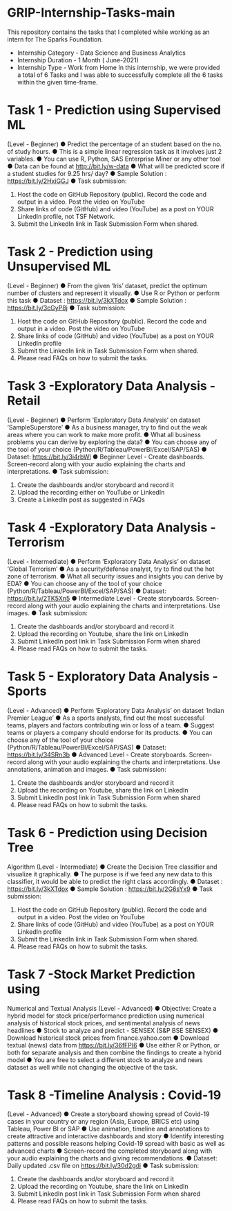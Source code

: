 # GRIP-Internship-Tasks-main
This repository contains the tasks that I completed while working as an intern for The Sparks Foundation.

 * Internship Category - Data Science and Business Analytics
 * Internship Duration - 1 Month ( June-2021)
 *  Internship Type - Work from Home 
In this internship, we were provided a total of 6 Tasks and I was able to successfully complete all the 6 tasks within the given time-frame.

# Task 1 - Prediction using Supervised ML 
(Level - Beginner)
● Predict the percentage of an student based on the no. of study hours. 
● This is a simple linear regression task as it involves just 2 variables.
● You can use R, Python, SAS Enterprise Miner or any other tool 
● Data can be found at http://bit.ly/w-data
● What will be predicted score if a student studies for 9.25 hrs/ day? 
● Sample Solution : https://bit.ly/2HxiGGJ
● Task submission: 
1. Host the code on GitHub Repository (public). Record the code and 
output in a video. Post the video on YouTube
2. Share links of code (GitHub) and video (YouTube) as a post on 
YOUR LinkedIn profile, not TSF Network.
3. Submit the LinkedIn link in Task Submission Form when shared.

# Task 2 - Prediction using Unsupervised ML
(Level - Beginner)
● From the given ‘Iris’ dataset, predict the optimum number of clusters 
and represent it visually. 
● Use R or Python or perform this task
● Dataset : https://bit.ly/3kXTdox
● Sample Solution : https://bit.ly/3cGyP8j
● Task submission: 
1. Host the code on GitHub Repository (public). Record the code and 
output in a video. Post the video on YouTube
2. Share links of code (GitHub) and video (YouTube) as a post on 
YOUR LinkedIn profile
3. Submit the LinkedIn link in Task Submission Form when shared.
4. Please read FAQs on how to submit the tasks.


# Task 3 -Exploratory Data Analysis - Retail
(Level - Beginner)
● Perform ‘Exploratory Data Analysis’ on dataset ‘SampleSuperstore’ 
● As a business manager, try to find out the weak areas where you can 
work to make more profit. 
● What all business problems you can derive by exploring the data? 
● You can choose any of the tool of your choice 
(Python/R/Tableau/PowerBI/Excel/SAP/SAS) 
● Dataset: https://bit.ly/3i4rbWl
● Beginner Level - Create dashboards. Screen-record along with your 
audio explaining the charts and interpretations.
● Task submission:
1. Create the dashboards and/or storyboard and record it
2. Upload the recording either on YouTube or LinkedIn
3. Create a LinkedIn post as suggested in FAQs


# Task 4 -Exploratory Data Analysis - Terrorism
(Level - Intermediate)
● Perform ‘Exploratory Data Analysis’ on dataset ‘Global Terrorism’ 
● As a security/defense analyst, try to find out the hot zone of terrorism. 
● What all security issues and insights you can derive by EDA? 
● You can choose any of the tool of your choice 
(Python/R/Tableau/PowerBI/Excel/SAP/SAS) 
● Dataset: https://bit.ly/2TK5Xn5
● Intermediate Level - Create storyboards. Screen-record along with 
your audio explaining the charts and interpretations. Use images.
● Task submission:
1. Create the dashboards and/or storyboard and record it
2. Upload the recording on Youtube, share the link on LinkedIn
3. Submit LinkedIn post link in Task Submission Form when shared
4. Please read FAQs on how to submit the tasks.


# Task 5 -  Exploratory Data Analysis - Sports
(Level - Advanced)
● Perform ‘Exploratory Data Analysis’ on dataset ‘Indian Premier League’ 
● As a sports analysts, find out the most successful teams, players and factors 
contributing win or loss of a team. 
● Suggest teams or players a company should endorse for its products. 
● You can choose any of the tool of your choice 
(Python/R/Tableau/PowerBI/Excel/SAP/SAS) 
● Dataset: https://bit.ly/34SRn3b
● Advanced Level - Create storyboards. Screen-record along with your audio 
explaining the charts and interpretations. Use annotations, animation and 
images.
● Task submission:
1. Create the dashboards and/or storyboard and record it
2. Upload the recording on Youtube, share the link on LinkedIn
3. Submit LinkedIn post link in Task Submission Form when shared
4. Please read FAQs on how to submit the tasks.


# Task 6 - Prediction using Decision Tree 
Algorithm
(Level - Intermediate)
● Create the Decision Tree classifier and visualize it graphically. 
● The purpose is if we feed any new data to this classifier, it would be able to 
predict the right class accordingly. 
● Dataset : https://bit.ly/3kXTdox
● Sample Solution : https://bit.ly/2G6sYx9
● Task submission: 
1. Host the code on GitHub Repository (public). Record the code and output 
in a video. Post the video on YouTube
2. Share links of code (GitHub) and video (YouTube) as a post on YOUR 
LinkedIn profile
3. Submit the LinkedIn link in Task Submission Form when shared.
4. Please read FAQs on how to submit the tasks.


# Task 7 -Stock Market Prediction using 
Numerical and Textual Analysis
(Level - Advanced)
● Objective: Create a hybrid model for stock price/performance 
prediction using numerical analysis of historical stock prices, and 
sentimental analysis of news headlines 
● Stock to analyze and predict - SENSEX (S&P BSE SENSEX)
● Download historical stock prices from finance.yahoo.com
● Download textual (news) data from https://bit.ly/36fFPI6
● Use either R or Python, or both for separate analysis and then 
combine the findings to create a hybrid model
● You are free to select a different stock to analyze and news dataset 
as well while not changing the objective of the task.

 # Task 8 -Timeline Analysis : Covid-19
(Level - Advanced)
● Create a storyboard showing spread of Covid-19 cases in your country or 
any region (Asia, Europe, BRICS etc) using Tableau, Power BI or SAP
● Use animation, timeline and annotations to create attractive and interactive 
dashboards and story
● Identify interesting patterns and possible reasons helping Covid-19 spread 
with basic as well as advanced charts
● Screen-record the completed storyboard along with your audio explaining the 
charts and giving recommendations.
● Dataset: Daily updated .csv file on https://bit.ly/30d2gdi
● Task submission:
1. Create the dashboards and/or storyboard and record it
2. Upload the recording on Youtube, share the link on LinkedIn
3. Submit LinkedIn post link in Task Submission Form when shared
4. Please read FAQs on how to submit the tasks.
